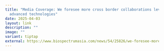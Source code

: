 ```yaml
---
title: "Media Coverage: We foresee more cross border collaborations leveraging
  advanced technologies"
date: 2025-04-03
layout: link
description: ""
image: ""
variant: tiptap
external: https://www.biospectrumasia.com/news/54/25826/we-foresee-more-cross-border-collaborations-leveraging-advanced-technologies-such-as-the-federated-genome-aggregation-database-gnomad-platform-.html
---
```

